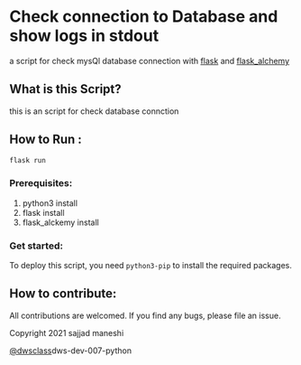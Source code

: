 # Check connection to Database and show logs in stdout

a script for check mysQl database connection with [flask](https://flask.palletsprojects.com/en/2.0.x/) and [flask_alchemy](https://flask-sqlalchemy.palletsprojects.com/en/2.x/)



## What is this Script?

this is an script for check database connction

## How to Run :

```bash
flask run
```

### Prerequisites:

  1. python3 install
  2. flask install
  3. flask_alckemy install



### Get started:

To deploy this script, you need `python3-pip` to install the required packages.









## How to contribute:

All contributions are welcomed. If you find any bugs, please file an issue.

Copyright 2021 sajjad maneshi 

[@dwsclass](https://github.com/dwsclass)dws-dev-007-python
